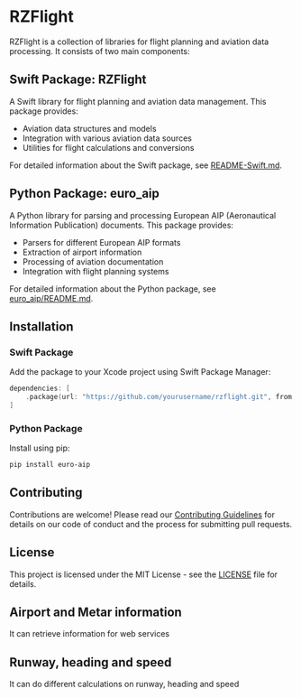 # RZFlight

RZFlight is a collection of libraries for flight planning and aviation data processing. It consists of two main components:

## Swift Package: RZFlight

A Swift library for flight planning and aviation data management. This package provides:

- Aviation data structures and models
- Integration with various aviation data sources
- Utilities for flight calculations and conversions

For detailed information about the Swift package, see [README-Swift.md](README-Swift.md).

## Python Package: euro_aip

A Python library for parsing and processing European AIP (Aeronautical Information Publication) documents. This package provides:

- Parsers for different European AIP formats
- Extraction of airport information
- Processing of aviation documentation
- Integration with flight planning systems

For detailed information about the Python package, see [euro_aip/README.md](euro_aip/README.md).

## Installation

### Swift Package

Add the package to your Xcode project using Swift Package Manager:

```swift
dependencies: [
    .package(url: "https://github.com/yourusername/rzflight.git", from: "1.0.0")
]
```

### Python Package

Install using pip:

```bash
pip install euro-aip
```

## Contributing

Contributions are welcome! Please read our [Contributing Guidelines](CONTRIBUTING.md) for details on our code of conduct and the process for submitting pull requests.

## License

This project is licensed under the MIT License - see the [LICENSE](LICENSE) file for details.

## Airport and Metar information

It can retrieve information for web services

## Runway, heading and speed

It can do different calculations on runway, heading and speed



